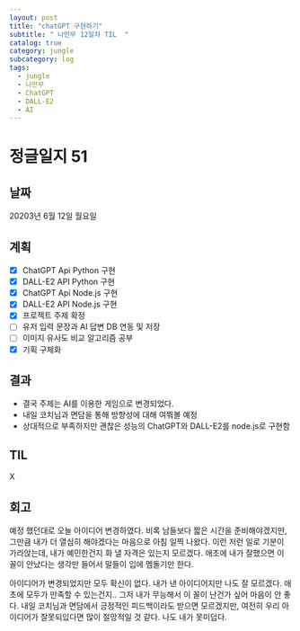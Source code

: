 ```yaml
---
layout: post
title: "chatGPT 구현하기"
subtitle: " 나만무 12일차 TIL  "
catalog: true
category: jungle
subcategory: log
tags:
  - jungle
  - 나만무
  - ChatGPT
  - DALL-E2
  - AI
---
```


# 정글일지 51

## 날짜

20203년 6월 12일 월요일

## 계획

- [x] ChatGPT Api Python 구현
- [x] DALL-E2 API Python 구현
- [x] ChatGPT Api Node.js 구현
- [x] DALL-E2 API Node.js 구현
- [x] 프로젝트 주제 확정
- [ ] 유저 입력 문장과 AI 답변 DB 연동 및 저장
- [ ] 이미지 유사도 비교 알고리즘 공부
- [x] 기획 구체화

## 결과

- 결국 주제는 AI를 이용한 게임으로 변경되었다.
- 내일 코치님과 면담을 통해 방향성에 대해 여쭤볼 예정
- 상대적으로 부족하지만 괜찮은 성능의 ChatGPT와 DALL-E2를 node.js로 구현함

## TIL

X

## 회고

예정 했던대로 오늘 아이디어 변경하였다. 비록 남들보다 짧은 시간을 준비해야겠지만, 그만큼 내가 더 열심히 해야겠다는 마음으로 아침 일찍 나왔다. 이런 저런 일로 기분이 가라앉는데, 내가 예민한건지 화 낼 자격은 있는지 모르겠다. 애초에 내가 잘했으면 이 꼴이 안났다는 생각만 들어서 말들이 입에 멤돌기만 한다.

아이디어가 변경되었지만 모두 확신이 없다. 내가 낸 아이디어지만 나도 잘 모르겠다. 애초에 모두가 만족할 수 있는건지.. 그저 내가 무능해서 이 꼴이 난건가 싶어 마음이 안 좋다. 내일 코치님과 면담에서 긍정적인 피드백이라도 받으면 모르겠지만, 여전히 우리 아이디어가 잘못되있다면 많이 절망적일 것 같다. 나도 내가 못미덥다.
